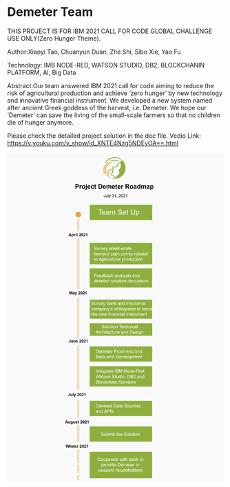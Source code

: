 
# Demeter Team

THIS PROJECT IS FOR IBM 2021 CALL FOR CODE GLOBAL CHALLENGE USE ONLY(Zero Hunger Theme).

Author:Xiaoyi Tao, Chuanyun Duan, Zhe Shi, Sibo Xie, Yao Fu

Technology: IMB NODE-RED, WATSON STUDIO, DB2, BLOCKCHANIN PLATFORM, AI, Big Data

Abstract:Our team answered IBM 2021 call for code aiming to reduce the risk of agricultural production and achieve ‘zero hunger’ by new technology and innovative financial instrument. We developed a new system named after ancient Greek goddess of the harvest, i.e. Demeter. We hope our ‘Demeter’ can save the living of the small-scale farmers so that no children die of hunger anymore. 

Please check the detailed project solution in the doc file. 
Vedio Link: https://v.youku.com/v_show/id_XNTE4Nzg5NDEyOA==.html

![ROADMAP](https://github.com/zheshi123/Demeter/blob/main/Docs/Roadmap.jpg)
